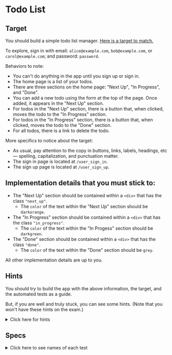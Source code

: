 # Todo List

## Target

You should build a simple todo list manager. [Here is a target to match.](https://todo-list-1.matchthetarget.com)

To explore, sign in with email: `alice@example.com`, `bob@example.com`, or `carol@example.com`; and password: `password`.

Behaviors to note:

- You can't do anything in the app until you sign up or sign in.
- The home page is a list of your todos.
- There are three sections on the home page: "Next Up", "In Progress", and "Done".
- You can add a new todo using the form at the top of the page. Once added, it appears in the "Next Up" section.
- For todos in the "Next Up" section, there is a button that, when clicked, moves the todo to the "In Progress" section.
- For todos in the "In Progress" section, there is a button that, when clicked, moves the todo to the "Done" section.
- For all todos, there is a link to delete the todo.

More specifics to notice about the target:

- As usual, pay attention to the copy in buttons, links, labels, headings, etc — spelling, capitalization, and punctuation matter.
- The sign in page is located at `/user_sign_in`.
- The sign up page is located at `/user_sign_up`.

## Implementation details that you must stick to:

- The "Next Up" section should be contained within a `<div>` that has the class `"next_up"`.
    - The `color` of the text within the "Next Up" section should be `darkorange`.
- The "In Progress" section should be contained within a `<div>` that has the class `"in_progress"`.
    - The `color` of the text within the "In Progess" section should be `darkgreen`.
- The "Done" section should be contained within a `<div>` that has the class `"done"`.
    - The `color` of the text within the "Done" section should be `grey`.

All other implementation details are up to you.

## Hints

You should try to build the app with the above information, the target, and the automated tests as a guide.

But, if you are well and truly stuck, you can see some hints. (Note that you won't have these hints on the exam.)

<details>
<summary>Click here for hints</summary>

## Data model

One possible data model for this application is as follows:

```
                                          ┌───────────────────────┐
┌──────────────────────────┐              │                       │
│                          │              │ Todo                  │
│ User                     │              │ ----                  │
│ ----                     │              │ id (integer)          │
│ id (integer)             │             ╱│ content (string)      │
│ email (string)           │┼┼──────────○─│ status (string)       │
│ password_digest (string) │             ╲│ user_id (integer)     │
│ created_at (datetime)    │              │ created_at (datetime) │
│ updated_at (datetime)    │              │ updated_at (datetime) │
│                          │              │                       │
└──────────────────────────┘              └───────────────────────┘
```
</details>

## Specs
<details>
  <summary>Click here to see names of each test</summary>

<li>The home page has an h1 element with the text "Your todo list" </li>

<li>The home page has an h2 element with the text "Add a new todo" </li>

<li>The home page has a div element with the class "next_up" </li>

<li>The home page has an h2 element with the text "Next Up" </li>

<li>The text within the div of class "next_up" is darkorange </li>

<li>The home page has a div element with the class "in_progress" </li>

<li>The home page has an h2 element with the text "In Progress" </li>

<li>The text within the div of class "in_progress" is darkgreen </li>

<li>The home page has a div element with the class "done" </li>

<li>The home page has an h2 element with the text "Done" </li>

<li>The text within the div of class "done" is grey </li>

<li>The home page has a button that adds a new item to the todo list </li>

<li>The home page has a button that creates a todo item, and moves it to the "Next Up" section </li>

<li>The Next Up section displays todo items in a &lt;li&gt; element </li>

<li>The Next Up section displays the formatted created at time for each todo items </li>

<li>The Next Up section has a link to delete a todo item with the text 'Delete' </li>

<li>The Next Up section has buttons to move todos to the "In Progress" section </li>

<li>The In Progress section displays todo items in a &lt;li&gt; element </li>

<li>The In Progress section displays the formatted updated at time for each todo items </li>

<li>The In Progress section has a link to delete a todo item with the text 'Delete' </li>

<li>The In Progress section has buttons to move todos to the "Done" section </li>

<li>The Done section displays todo items in a &lt;li&gt; element </li>

<li>The Done section displays the formatted updated at time for each todo item </li>

<li>The Done section has a link to delete a todo item with the text 'Delete' </li>

</details>
